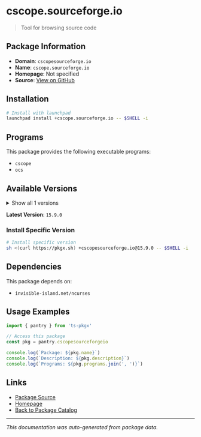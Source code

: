 # cscope.sourceforge.io

> Tool for browsing source code

## Package Information

- **Domain**: `cscopesourceforge.io`
- **Name**: `cscope.sourceforge.io`
- **Homepage**: Not specified
- **Source**: [View on GitHub](https://github.com/pkgxdev/pantry/tree/main/projects/cscope.sourceforge.io/package.yml)

## Installation

```bash
# Install with launchpad
launchpad install +cscope.sourceforge.io -- $SHELL -i
```

## Programs

This package provides the following executable programs:

- `cscope`
- `ocs`

## Available Versions

<details>
<summary>Show all 1 versions</summary>

- `15.9.0`

</details>

**Latest Version**: `15.9.0`

### Install Specific Version

```bash
# Install specific version
sh <(curl https://pkgx.sh) +cscopesourceforge.io@15.9.0 -- $SHELL -i
```

## Dependencies

This package depends on:

- `invisible-island.net/ncurses`

## Usage Examples

```typescript
import { pantry } from 'ts-pkgx'

// Access this package
const pkg = pantry.cscopesourceforgeio

console.log(`Package: ${pkg.name}`)
console.log(`Description: ${pkg.description}`)
console.log(`Programs: ${pkg.programs.join(', ')}`)
```

## Links

- [Package Source](https://github.com/pkgxdev/pantry/tree/main/projects/cscope.sourceforge.io/package.yml)
- [Homepage](#)
- [Back to Package Catalog](../package-catalog.md)

---

*This documentation was auto-generated from package data.*
